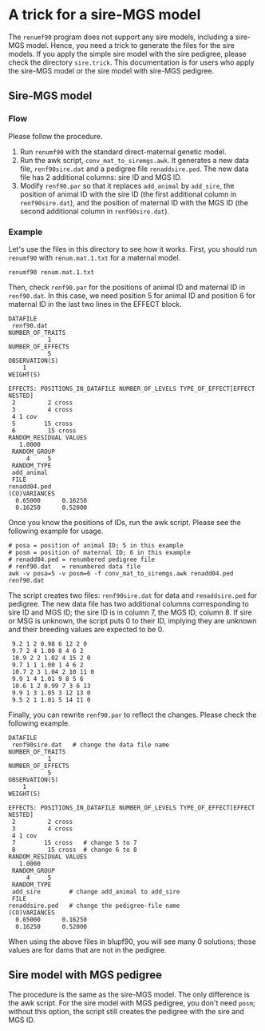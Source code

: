 # A trick for a sire-MGS model

The `renumf90` program does not support any sire models, including a sire-MGS model.
Hence, you need a trick to generate the files for the sire models.
If you apply the simple sire model with the sire pedigree, please check the directory `sire.trick`.
This documentation is for users who apply the sire-MGS model or the sire model with sire-MGS pedigree.

## Sire-MGS model

### Flow

Please follow the procedure.

1. Run `renumf90` with the standard direct-maternal genetic model.
2. Run the awk script, `conv_mat_to_siremgs.awk`. It generates a new data file, `renf90sire.dat` and a pedigree file `renaddsire.ped`. The new data file has 2 additional columns: sire ID and MGS ID.
3. Modify `renf90.par` so that it replaces `add_animal` by `add_sire`, the position of animal ID with the sire ID (the first additional column in `renf90sire.dat`), and the position of maternal ID with the MGS ID (the second additional column in `renf90sire.dat`).

### Example

Let's use the files in this directory to see how it works.
First, you should run `renumf90` with `renum.mat.1.txt` for a maternal model.

```
renumf90 renum.mat.1.txt
```

Then, check `renf90.par` for the positions of animal ID and maternal ID in `renf90.dat`.
In this case, we need position 5 for animal ID and position 6 for maternal ID in the last two lines in the EFFECT block.

```
DATAFILE
 renf90.dat
NUMBER_OF_TRAITS
           1
NUMBER_OF_EFFECTS
           5
OBSERVATION(S)
    1
WEIGHT(S)

EFFECTS: POSITIONS_IN_DATAFILE NUMBER_OF_LEVELS TYPE_OF_EFFECT[EFFECT NESTED]
 2         2 cross
 3         4 cross
 4 1 cov
 5        15 cross
 6         15 cross
RANDOM_RESIDUAL VALUES
   1.0000
 RANDOM_GROUP
     4     5
 RANDOM_TYPE
 add_animal
 FILE
renadd04.ped
(CO)VARIANCES
  0.65000      0.16250
  0.16250      0.52000
```

Once you know the positions of IDs, run the awk script.
Please see the following example for usage.

```
# posa = position of animal ID; 5 in this example
# posm = position of maternal ID; 6 in this example
# renadd04.ped = renumbered pedigree file
# renf90.dat   = renumbered data file
awk -v posa=5 -v posm=6 -f conv_mat_to_siremgs.awk renadd04.ped renf90.dat
```

The script creates two files: `renf90sire.dat` for data and `renaddsire.ped` for pedigree.
The new data file has two additional columns corresponding to sire ID and MGS ID; the sire ID is in column 7, the MGS ID, column 8.
If sire or MSG is unknown, the script puts 0 to their ID, implying they are unknown and their breeding values are expected to be 0.

```
 9.2 1 2 0.98 6 12 2 0
 9.7 2 4 1.00 8 4 6 2
 10.9 2 2 1.02 4 15 2 0
 9.7 1 1 1.00 1 4 6 2
 10.7 2 3 1.04 2 10 11 0
 9.9 1 4 1.01 9 8 5 6
 10.6 1 2 0.99 7 3 6 13
 9.9 1 3 1.05 3 12 13 0
 9.5 2 1 1.01 5 14 11 0
```

Finally, you can rewrite `renf90.par` to reflect the changes.
Please check the following example.

```
DATAFILE
 renf90sire.dat   # change the data file name
NUMBER_OF_TRAITS
           1
NUMBER_OF_EFFECTS
           5
OBSERVATION(S)
    1
WEIGHT(S)

EFFECTS: POSITIONS_IN_DATAFILE NUMBER_OF_LEVELS TYPE_OF_EFFECT[EFFECT NESTED]
 2         2 cross
 3         4 cross
 4 1 cov
 7        15 cross   # change 5 to 7
 8         15 cross  # change 6 to 8
RANDOM_RESIDUAL VALUES
   1.0000
 RANDOM_GROUP
     4     5
 RANDOM_TYPE
 add_sire        # change add_animal to add_sire
 FILE
renaddsire.ped   # change the pedigree-file name
(CO)VARIANCES
  0.65000      0.16250
  0.16250      0.52000
```

When using the above files in blupf90, you will see many 0 solutions; those values are for dams that are not in the pedigree.


## Sire model with MGS pedigree

The procedure is the same as the sire-MGS model.
The only difference is the awk script.
For the sire model with MGS pedigree, you don't need `posm`; without this option, the script still creates the pedigree with the sire and MGS ID.

